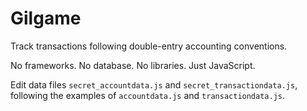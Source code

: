 # Gilgame

Track transactions following double-entry accounting conventions.

No frameworks. No database. No libraries. Just JavaScript.

Edit data files `secret_accountdata.js` and `secret_transactiondata.js`, following the examples of `accountdata.js` and `transactiondata.js`.
